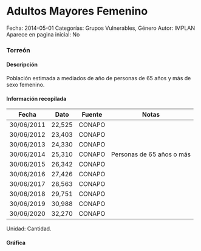 Adultos Mayores Femenino
=====

Fecha: 2014-05-01
Categorías: Grupos Vulnerables, Género
Autor: IMPLAN
Aparece en pagina inicial: No

### Torreón

#### Descripción

Población estimada a mediados de año de personas de 65 años y más de sexo femenino.

<!-- break -->

#### Información recopilada

<table class="table table-hover table-bordered matriz">
  <thead>
    <tr><th>Fecha</th><th>Dato</th><th>Fuente</th><th>Notas</th></tr>
  </thead>
  <tbody>
    <tr><td class="centrado">30/06/2011</td><td class="derecha">22,525</td><td>CONAPO</td><td></td></tr>
    <tr><td class="centrado">30/06/2012</td><td class="derecha">23,403</td><td>CONAPO</td><td></td></tr>
    <tr><td class="centrado">30/06/2013</td><td class="derecha">24,330</td><td>CONAPO</td><td></td></tr>
    <tr><td class="centrado">30/06/2014</td><td class="derecha">25,310</td><td>CONAPO</td><td>Personas de 65 años o más</td></tr>
    <tr><td class="centrado">30/06/2015</td><td class="derecha">26,342</td><td>CONAPO</td><td></td></tr>
    <tr><td class="centrado">30/06/2016</td><td class="derecha">27,426</td><td>CONAPO</td><td></td></tr>
    <tr><td class="centrado">30/06/2017</td><td class="derecha">28,563</td><td>CONAPO</td><td></td></tr>
    <tr><td class="centrado">30/06/2018</td><td class="derecha">29,751</td><td>CONAPO</td><td></td></tr>
    <tr><td class="centrado">30/06/2019</td><td class="derecha">30,988</td><td>CONAPO</td><td></td></tr>
    <tr><td class="centrado">30/06/2020</td><td class="derecha">32,270</td><td>CONAPO</td><td></td></tr>
  </tbody>
</table>

Unidad: Cantidad.

#### Gráfica

<div id="Morrisctievmpl" class="grafica"></div>
<script>
  // Gráfica
  if (typeof varMorrisctievmpl === 'undefined') {
    varMorrisctievmpl = Morris.Line({
      element: 'Morrisctievmpl',
      data: [{ fecha: '2011-06-30', dato: 22525 },{ fecha: '2012-06-30', dato: 23403 },{ fecha: '2013-06-30', dato: 24330 },{ fecha: '2014-06-30', dato: 25310 },{ fecha: '2015-06-30', dato: 26342 },{ fecha: '2016-06-30', dato: 27426 },{ fecha: '2017-06-30', dato: 28563 },{ fecha: '2018-06-30', dato: 29751 },{ fecha: '2019-06-30', dato: 30988 },{ fecha: '2020-06-30', dato: 32270 }],
      xkey: 'fecha',
      ykeys: ['dato'],
      labels: ['Dato'],
      lineColors: ['#FF5B02'],
      xLabelFormat: function(d) { return d.getDate()+'/'+(d.getMonth()+1)+'/'+d.getFullYear(); },
      dateFormat: function(ts) { var d = new Date(ts); return d.getDate() + '/' + (d.getMonth() + 1) + '/' + d.getFullYear(); }
    });
  }
</script>

